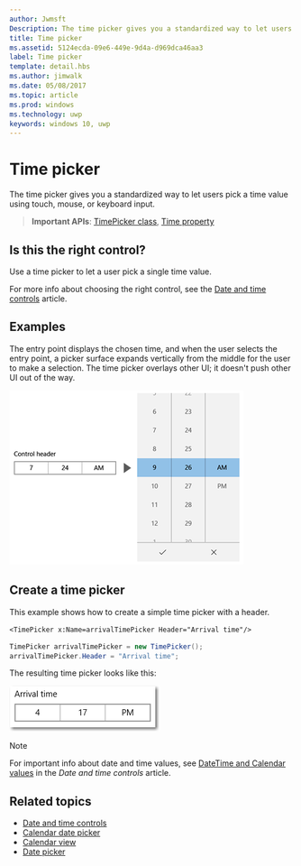 ```yaml
---
author: Jwmsft
Description: The time picker gives you a standardized way to let users pick a time value using touch, mouse, or keyboard input.
title: Time picker
ms.assetid: 5124ecda-09e6-449e-9d4a-d969dca46aa3
label: Time picker
template: detail.hbs
ms.author: jimwalk
ms.date: 05/08/2017
ms.topic: article
ms.prod: windows
ms.technology: uwp
keywords: windows 10, uwp
---
```

# Time picker
<link rel="stylesheet" href="https://az835927.vo.msecnd.net/sites/uwp/Resources/css/custom.css"> 

The time picker gives you a standardized way to let users pick a time value using touch, mouse, or keyboard input. 

> **Important APIs**: [TimePicker class](https://msdn.microsoft.com/library/windows/apps/xaml/windows.ui.xaml.controls.timepicker.aspx), [Time property](https://msdn.microsoft.com/library/windows/apps/xaml/windows.ui.xaml.controls.timepicker.time.aspx)


## Is this the right control?
Use a time picker to let a user pick a single time value.

For more info about choosing the right control, see the [Date and time controls](date-and-time.md) article.

## Examples

The entry point displays the chosen time, and when the user selects the entry point, a picker surface expands vertically from the middle for the user to make a selection. The time picker overlays other UI; it doesn't push other UI out of the way.

![Example of the time picker expanding](images/controls_timepicker_expand.png)

## Create a time picker

This example shows how to create a simple time picker with a header.

```xaml
<TimePicker x:Name=arrivalTimePicker Header="Arrival time"/>
```

```csharp
TimePicker arrivalTimePicker = new TimePicker();
arrivalTimePicker.Header = "Arrival time";
```

The resulting time picker looks like this:

![Example of time picker](images/time-picker-closed.png)

> [!NOTE]
> For important info about date and time values, see [DateTime and Calendar values](date-and-time.md#datetime-and-calendar-values) in the *Date and time controls* article.



## Related topics

- [Date and time controls](date-and-time.md)
- [Calendar date picker](calendar-date-picker.md)
- [Calendar view](calendar-view.md)
- [Date picker](date-picker.md)
